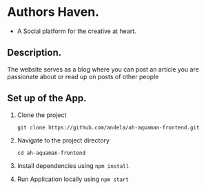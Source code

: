 # Authors Haven.

- A Social platform for the creative at heart.

## Description.

The website serves as a blog where you can post an article you are passionate about or read up on posts of other people

## Set up of the App.

1. Clone the project

   `git clone https://github.com/andela/ah-aquaman-frontend.git`

2. Navigate to the project directory

   `cd ah-aquaman-frontend`

3. Install dependencies using `npm install`

4. Run Application locally using `npm start`
